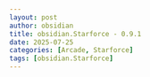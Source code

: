```yaml
---
layout: post
author: obsidian
title: obsidian.Starforce - 0.9.1
date: 2025-07-25
categories: [Arcade, Starforce]
tags: [obsidian.Starforce]
---
```


